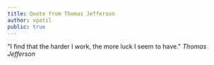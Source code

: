 ```yaml
---
title: Quote from Thomas Jefferson
author: vpatil
public: true
---
```


"I find that the harder I work, the more luck I seem to have."  _Thomas Jefferson_
